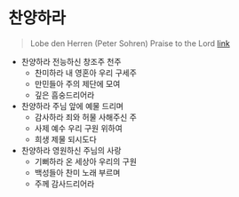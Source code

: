 # 찬양하라
> Lobe den Herren (Peter Sohren)
> Praise to the Lord [link](https://youtu.be/fXzWpJ1L0SM)

 - 찬양하라 전능하신 창조주 천주
	 - 찬미하라 내 영혼아 우리 구세주
	 - 만민들아 주의 제단에 모여
	 - 깊은 흠숭드리어라
- 찬양하라 주님 앞에 예물 드리며
	- 감사하라 죄와 허물 사해주신 주
	- 사제 예수 우리 구원 위하여 
	- 희생 제물 되시도다  
- 찬양하라 영원하신 주님의 사랑
	- 기뻐하라 온 세상아 우리의 구원
	- 백성들아 찬미 노래 부르며
	- 주께 감사드리어라